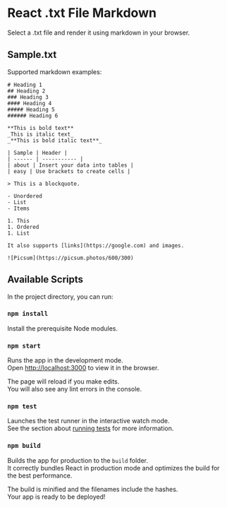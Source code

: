 # React .txt File Markdown

Select a .txt file and render it using markdown in your browser.  

## Sample.txt

Supported markdown examples:
```
# Heading 1
## Heading 2
### Heading 3
#### Heading 4
##### Heading 5
###### Heading 6

**This is bold text**
_This is italic text_
_**This is bold italic text**_

| Sample | Header |
| ------ | ----------- |
| about | Insert your data into tables |
| easy | Use brackets to create cells |

> This is a blockquote.

- Unordered
- List
- Items 

1. This
1. Ordered
1. List

It also supports [links](https://google.com) and images.

![Picsum](https://picsum.photos/600/300)
```

## Available Scripts

In the project directory, you can run:

### `npm install`

Install the prerequisite Node modules.

### `npm start`

Runs the app in the development mode.\
Open [http://localhost:3000](http://localhost:3000) to view it in the browser.

The page will reload if you make edits.\
You will also see any lint errors in the console.

### `npm test`

Launches the test runner in the interactive watch mode.\
See the section about [running tests](https://facebook.github.io/create-react-app/docs/running-tests) for more information.

### `npm build`

Builds the app for production to the `build` folder.\
It correctly bundles React in production mode and optimizes the build for the best performance.

The build is minified and the filenames include the hashes.\
Your app is ready to be deployed!